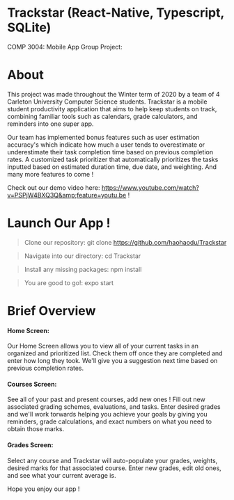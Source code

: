 # Trackstar (React-Native, Typescript, SQLite)
COMP 3004: Mobile App Group Project: 

# About 

This project was made throughout the Winter term of 2020 by a team of 4 Carleton University Computer Science students. Trackstar is a mobile student productivity application that aims to help keep students on track, combining familiar tools such as calendars, grade calculators, and reminders into one super app. 

Our team has implemented bonus features such as user estimation accuracy's which indicate how much a user tends to overestimate or underestimate their task completion time based on previous completion rates. A customized task prioritizer that automatically prioritizes the tasks inputted based on estimated duration time, due date, and weighting. And many more features to come ! 

Check out our demo video here: https://www.youtube.com/watch?v=PSPjW4BXQ3Q&amp;feature=youtu.be ! 

# Launch Our App !

> Clone our repository: git clone https://github.com/haohaodu/Trackstar

> Navigate into our directory: cd Trackstar

> Install any missing packages: npm install

> You are good to go!: expo start

# Brief Overview

#### Home Screen: 
Our Home Screen allows you to view all of your current tasks in an organized and prioritized list. Check them off once they are completed and enter how long they took. We'll give you a suggestion next time based on previous completion rates.

#### Courses Screen: 
See all of your past and present courses, add new ones ! Fill out new associated grading schemes, evaluations, and tasks. Enter desired grades and we'll work torwards helping you achieve your goals by giving you reminders, grade calculations, and exact numbers on what you need to obtain those marks.

#### Grades Screen: 
Select any course and Trackstar will auto-populate your grades, weights, desired marks for that associated course. Enter new grades, edit old ones, and see what your current average is. 

Hope you enjoy our app !
  

